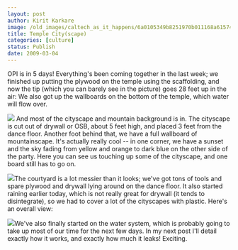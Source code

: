 ```yaml
---
layout: post
author: Kirit Karkare
image: /old_images/caltech_as_it_happens/6a0105349b8251970b011168a61574970c.jpg
title: Temple City(scape)
categories: [culture]
status: Publish
date: 2009-03-04
---
```


OPI is in 5 days! Everything's been coming together in the last week; we finished up putting the plywood on the temple using the scaffolding, and now the tip (which you can barely see in the picture) goes 28 feet up in the air:
We also got up the wallboards on the bottom of the temple, which water will flow over. 

![](/old_images/caltech_as_it_happens/6a0105349b8251970b0112791af7d128a4.jpg) 
And
most of the cityscape and mountain background is in. The cityscape is cut
out of drywall or OSB, about 5 feet high, and placed 3 feet from the
dance floor. Another foot behind that, we have a full wallboard of
mountainscape. It's actually really cool -- in one corner, we have a
sunset and the sky fading from yellow and orange to dark blue on the
other side of the party. Here you can see us touching up some of the cityscape, and one board still has to go on.


![](/old_images/caltech_as_it_happens/6a0105349b8251970b011168a61696970c.jpg)The courtyard is a lot messier than it looks; we've got tons of tools and spare plywood and drywall lying around on the dance floor. It also started raining earlier today, which is not really great for drywall (it tends to disintegrate), so we had to cover a lot of the cityscapes with plastic. Here's an overall view:

![](/old_images/caltech_as_it_happens/6a0105349b8251970b011168a617a6970c.jpg)We've also finally started on the water system, which is probably going to take up most of our time for the next few days. In my next post I'll detail exactly how it works, and exactly how much it leaks! Exciting.

 
